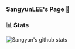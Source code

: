 ### SangyunLEE's Page 👋

### 📊 Stats

![Sangyun's github stats](https://github-readme-stats.vercel.app/api?username=syndersonLEE&show_icons=true)


<!--
**syndersonLEE/syndersonLEE** is a ✨ _special_ ✨ repository because its `README.md` (this file) appears on your GitHub profile.

![](https://raw.githubusercontent.com/syndersonLEE/syndersonLEE/output/github-contribution-grid-snake.svg)

Here are some ideas to get you started:

- 🔭 I’m currently working on ...
- 🌱 I’m currently learning ...
- 👯 I’m looking to collaborate on ...
- 🤔 I’m looking for help with ...
- 💬 Ask me about ...
- 📫 How to reach me: ...
- 😄 Pronouns: ...
- ⚡ Fun fact: ...
-->
